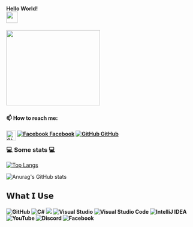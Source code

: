 <h4> Hello World! <div align="top"> <img src="https://raw.githubusercontent.com/iampavangandhi/iampavangandhi/master/gifs/Hi.gif" width="30px"></h4> 
 <h5> <img align="middle" src="https://media.giphy.com/media/26AHqZycSplGWWPAI/giphy.gif" width="250" height="200" /> <h5>

<h4>📫 How to reach me:<h4>
  
[![Facebook](http://i.imgur.com/fep1WsG.png) Facebook](https://www.facebook.com/julien.jelev.5)
 [![GitHub](https://i.stack.imgur.com/tskMh.png) GitHub](https://github.com/Jelev123)
  <a href="mailto:julienjelev2@gmail.com">
    <img align="left" alt="Shubhamdeep Jha | Gmail" width="26px" src="https://github.com/TheDudeThatCode/TheDudeThatCode/blob/master/Assets/Gmail.svg" />
  </a>


  <h3>💻 Some stats 💻</h3>                                                                                                                            


[![Top Langs](https://github-readme-stats.vercel.app/api/top-langs/?username=jelev123)](https://github.com/jelev123/github-readme-stats) 


![Anurag's GitHub stats](https://github-readme-stats.vercel.app/api?username=jelev123&show_icons=true&theme=chartreuse-dark)

  ## 𝗪𝗵𝗮𝘁 𝗜 𝗨𝘀𝗲

<h4> <img alt="GitHub" src="https://img.shields.io/badge/github-%23121011.svg?style=for-the-badge&logo=github&logoColor=white"/> 
 <img alt="C#" src="https://img.shields.io/badge/c%23-%23239120.svg?style=for-the-badge&logo=c-sharp&logoColor=white"/> <img alr="Microsoft" src="https://img.shields.io/badge/Microsoft-0078D4?style=for-the-badge&logo=microsoft&logoColor=white" /> <img alt="Visual Studio" src="https://img.shields.io/badge/VisualStudio-5C2D91.svg?style=for-the-badge&logo=visual-studio&logoColor=white"/> <img alt="Visual Studio Code" src="https://img.shields.io/badge/VisualStudioCode-0078d7.svg?style=for-the-badge&logo=visual-studio-code&logoColor=white"/> <img alt="IntelliJ IDEA" src="https://img.shields.io/badge/IntelliJIDEA-000000.svg?style=for-the-badge&logo=intellij-idea&logoColor=white"/> 
  <img alt="YouTube" src="https://img.shields.io/badge/<handle>-%23FF0000.svg?style=for-the-badge&logo=YouTube&logoColor=white"/> 
  <img alt="Discord" src="https://img.shields.io/badge/%3CServer%3E-%237289DA.svg?style=for-the-badge&logo=discord&logoColor=white"/> 
  <img alt="Facebook" src="https://img.shields.io/badge/Facebook-%231877F2.svg?style=for-the-badge&logo=Facebook&logoColor=white"/> <h4>
 
